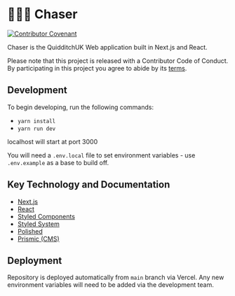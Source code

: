 # 🤾‍♀️🏐 Chaser

[![Contributor Covenant](https://img.shields.io/badge/Contributor%20Covenant-v2.0%20adopted-ff69b4.svg)](CODE_OF_CONDUCT.md) 

Chaser is the QuidditchUK Web application built in Next.js and React.

Please note that this project is released with a Contributor Code of Conduct. By participating in this project you agree to abide by its [terms](CODE_OF_CONDUCT.md).

## Development

To begin developing, run the following commands:

- `yarn install`
- `yarn run dev`

localhost will start at port 3000

You will need a `.env.local` file to set environment variables - use `.env.example` as a base to build off.

## Key Technology and Documentation

- [Next.js](https://nextjs.org/docs)
- [React](https://reactjs.org/docs/getting-started.html)
- [Styled Components](https://styled-components.com/docs)
- [Styled System](https://styled-system.com/api)
- [Polished](https://polished.js.org/docs/)
- [Prismic (CMS)](https://prismic.io/docs/reactjs/getting-started/getting-started-from-scratch)

## Deployment

Repository is deployed automatically from `main` branch via Vercel. Any new environment variables will need to be added via the development team.

